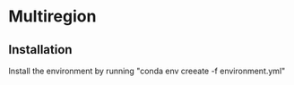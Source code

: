 # Multiregion

## Installation
Install the environment by running "conda env creeate -f environment.yml"